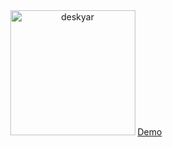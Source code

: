 <div style="text-align:center">
  <img src="https://web.deskyar.ir/theme/images/main/dock/deskyar.png" alt="deskyar" style="width:200px;height:200px">
  <a href="https://web.deskyar.ir" target="_blank">Demo</a>
</div>
